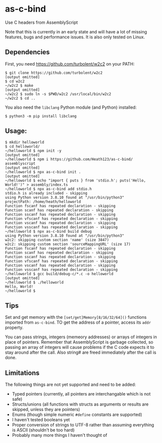 # as-c-bind
Use C headers from AssemblyScript

Note that this is currently in an early state and will have a lot of missing features, bugs and performance issues. It is also only tested on Linux.

## Dependencies

First, you need https://github.com/turbolent/w2c2 on your PATH:

```
$ git clone https://github.com/turbolent/w2c2
[output omitted]
$ cd w2c2
~/w2c2 $ make
[output omitted]
~/w2c2 $ sudo ln -s $PWD/w2c2 /usr/local/bin/w2c2
~/w2c2 $ cd ..
```

You also need the `libclang` Python module (and Python) installed:

```
$ python3 -m pip install libclang
```

## Usage:

```
$ mkdir helloworld
$ cd helloworld/
~/helloworld $ npm init -y
[output omitted]
~/helloworld $ npm i https://github.com/Heath123/as-c-bind/ assemblyscript
[output omitted]
~/helloworld $ npx as-c-bind init .
[output omitted]
~/helloworld $ echo "import { puts } from 'stdio.h'; puts('Hello, World!')" > assembly/index.ts
~/helloworld $ npx as-c-bind add stdio.h
stdio.h is already included - skipping
using Python version 3.8.10 found at "/usr/bin/python3"
projectPath: /home/heath/helloworld
Function fscanf has repeated declaration - skipping
Function scanf has repeated declaration - skipping
Function sscanf has repeated declaration - skipping
Function vfscanf has repeated declaration - skipping
Function vscanf has repeated declaration - skipping
Function vsscanf has repeated declaration - skipping
~/helloworld $ npx as-c-bind build debug
using Python version 3.8.10 found at "/usr/bin/python3"
w2c2: skipping custom section 'name' (size 3847)
w2c2: skipping custom section 'sourceMappingURL' (size 17)
Function fscanf has repeated declaration - skipping
Function scanf has repeated declaration - skipping
Function sscanf has repeated declaration - skipping
Function vfscanf has repeated declaration - skipping
Function vscanf has repeated declaration - skipping
Function vsscanf has repeated declaration - skipping
~/helloworld $ gcc build/debug-c/*.c -o helloworld
[output omitted]
~/helloworld $ ./helloworld
Hello, World!
~/helloworld $
```

## Tips

Set and get memory with the `[set/get]Memory[8/16/32/64]()` functions imported from `as-c-bind`. TO get the address of a pointer, access its `addr` property.

You can pass strings, integers (memeory addresses) or arrays of integers in place of pointers. Remember that AssemblyScript is garbage collected, so passing an array of integers will cause problems if the C code expects it to stay around after the call. Also string# are freed immediately after the call is done.

## Limitations

The following things are not yet supported and need to be added:

- Typed pointers (currently, all pointers are interchangable which is not safe)
- Structs/unions (all functions with structs as arguments or results are skipped, unless they are pointers)
- Enums (though simple numeric `#define` constants are supported)
- I haven't tested booleans yet
- Proper conversion of strings to UTF-8 rather than assuming everything is ASCII (shouldn't be too hard)
- Probably many more things I haven't thought of

